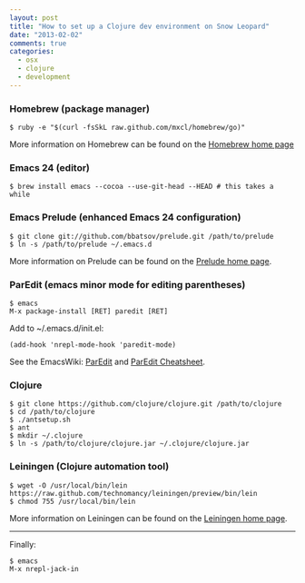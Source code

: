 ```yaml
---
layout: post
title: "How to set up a Clojure dev environment on Snow Leopard"
date: "2013-02-02"
comments: true
categories:
  - osx
  - clojure
  - development
---
```


### Homebrew (package manager)

    $ ruby -e "$(curl -fsSkL raw.github.com/mxcl/homebrew/go)"

More information on Homebrew can be found on the [Homebrew home page](http://mxcl.github.com/homebrew/ 'Homebrew home page')

<!--more-->

### Emacs 24 (editor)

    $ brew install emacs --cocoa --use-git-head --HEAD # this takes a while

### Emacs Prelude (enhanced Emacs 24 configuration)

    $ git clone git://github.com/bbatsov/prelude.git /path/to/prelude
    $ ln -s /path/to/prelude ~/.emacs.d

More information on Prelude can be found on the [Prelude home page](http://batsov.com/prelude/ 'Prelude home page').

### ParEdit (emacs minor mode for editing parentheses)

    $ emacs
    M-x package-install [RET] paredit [RET]

Add to ~/.emacs.d/init.el:

    (add-hook 'nrepl-mode-hook 'paredit-mode)

See the EmacsWiki: [ParEdit](http://emacswiki.org/emacs/ParEdit 'ParEdit') and [ParEdit Cheatsheet](http://emacswiki.org/emacs/PareditCheatsheet 'ParEdit Cheatsheet').

### Clojure

    $ git clone https://github.com/clojure/clojure.git /path/to/clojure
    $ cd /path/to/clojure
    $ ./antsetup.sh
    $ ant
    $ mkdir ~/.clojure
    $ ln -s /path/to/clojure/clojure.jar ~/.clojure/clojure.jar

### Leiningen (Clojure automation tool)

    $ wget -O /usr/local/bin/lein https://raw.github.com/technomancy/leiningen/preview/bin/lein
    $ chmod 755 /usr/local/bin/lein

More information on Leiningen can be found on the [Leiningen home page](http://leiningen.org/ 'Leiningen home page').

***

Finally:

    $ emacs
    M-x nrepl-jack-in

